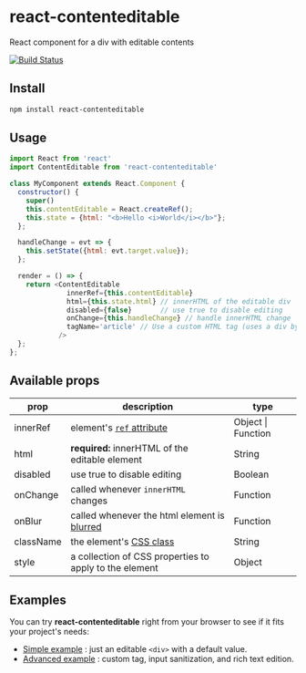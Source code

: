 react-contenteditable
=====================

React component for a div with editable contents

[![Build Status](https://travis-ci.org/lovasoa/react-contenteditable.svg?branch=master)](https://travis-ci.org/lovasoa/react-contenteditable)

## Install

```sh
npm install react-contenteditable
```

## Usage

```javascript
import React from 'react'
import ContentEditable from 'react-contenteditable'

class MyComponent extends React.Component {
  constructor() {
    super()
    this.contentEditable = React.createRef();
    this.state = {html: "<b>Hello <i>World</i></b>"};
  };

  handleChange = evt => {
    this.setState({html: evt.target.value});
  };

  render = () => {
    return <ContentEditable
              innerRef={this.contentEditable}
              html={this.state.html} // innerHTML of the editable div
              disabled={false}       // use true to disable editing
              onChange={this.handleChange} // handle innerHTML change
              tagName='article' // Use a custom HTML tag (uses a div by default)
            />
  };
};
```

## Available props
|prop|description|type|
|--|----|----|
|innerRef|element's [`ref` attribute](https://reactjs.org/docs/refs-and-the-dom.html)|Object \| Function|
|html|**required:** innerHTML of the editable element|String|
|disabled|use true to disable editing|Boolean|
|onChange|called whenever `innerHTML` changes|Function|
|onBlur|called whenever the html element is [blurred](https://developer.mozilla.org/en-US/docs/Web/Events/blur)|Function|
|className|the element's [CSS class](https://developer.mozilla.org/en-US/docs/Web/HTML/Global_attributes/class)|String|
|style|a collection of CSS properties to apply to the element|Object|


## Examples

You can try **react-contenteditable** right from your browser to see if it fits your project's needs:

 * [Simple example](https://codesandbox.io/s/4rlw34mnk7) : just an editable `<div>` with a default value.
 * [Advanced example](https://codesandbox.io/s/l91xvkox9l) : custom tag, input sanitization, and rich text edition.
